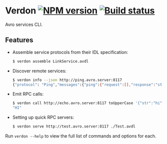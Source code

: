 # Verdon [![NPM version](https://img.shields.io/npm/v/verdon.svg)](https://www.npmjs.com/package/verdon) [![Build status](https://travis-ci.org/mtth/verdon.svg?branch=master)](https://travis-ci.org/mtth/verdon)

Avro services CLI.

## Features

+ Assemble service protocols from their IDL specification:

  ```bash
  $ verdon assemble LinkService.avdl
  ```

+ Discover remote services:

  ```bash
  $ verdon info --json http://ping.avro.server:8117
  {"protocol": "Ping","messages":{"ping":{"request":[],"response":"string"}}}
  ```

+ Emit RPC calls:

  ```bash
  $ verdon call http://echo.avro.server:8117 toUpperCase '{"str":"hi"}'
  "HI"
  ```

+ Setting up quick RPC servers:

  ```bash
  $ verdon serve http://test.avro.server:8117 ./Test.avdl
  ```

Run `verdon --help` to view the full list of commands and options for each.
